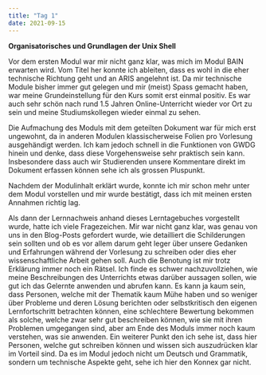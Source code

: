 ```yaml
---
title: "Tag 1"
date: 2021-09-15
---
```


**Organisatorisches und Grundlagen der Unix Shell**

Vor dem ersten Modul war mir nicht ganz klar, was mich im Modul BAIN erwarten wird. Vom Titel her konnte ich ableiten, dass es wohl in die eher technische Richtung geht und an ARIS angelehnt ist. Da mir technische Module bisher immer gut gelegen und mir (meist) Spass gemacht haben, war meine Grundeinstellung für den Kurs somit erst einmal positiv. Es war auch sehr schön nach rund 1.5 Jahren Online-Unterricht wieder vor Ort zu sein und meine Studiumskollegen wieder einmal zu sehen.

Die Aufmachung des Moduls mit dem geteilten Dokument war für mich erst ungewohnt, da in anderen Modulen klassischerweise Folien pro Vorlesung ausgehändigt werden. Ich kam jedoch schnell in die Funktionen von GWDG hinein und denke, dass diese Vorgehensweise sehr praktisch sein kann. Insbesondere dass auch wir Studierenden unsere Kommentare direkt im Dokument erfassen können sehe ich als grossen Pluspunkt.

Nachdem der Modulinhalt erklärt wurde, konnte ich mir schon mehr unter dem Modul vorstellen und mir wurde bestätigt, dass ich mit meinen ersten Annahmen richtig lag.

Als dann der Lernnachweis anhand dieses Lerntagebuches vorgestellt wurde, hatte ich viele Fragezeichen. Mir war nicht ganz klar, was genau von uns in den Blog-Posts gefordert wurde, wie detailliert die Schilderungen sein sollten und ob es vor allem darum geht leger über unsere Gedanken und Erfahrungen während der Vorlesung zu schreiben oder dies eher wissenschaftliche Arbeit gehen soll. Auch die Benotung ist mir trotz Erklärung immer noch ein Rätsel. Ich finde es schwer nachzuvollziehen, wie meine Beschreibungen des Unterrichts etwas darüber aussagen sollen, wie gut ich das Gelernte anwenden und abrufen kann. Es kann ja kaum sein, dass Personen, welche mit der Thematik kaum Mühe haben und so weniger über Probleme und deren Lösung berichten oder selbstkritisch den eigenen Lernfortschritt betrachten können, eine schlechtere Bewertung bekommen als solche, welche zwar sehr gut beschreiben können, wie sie mit ihren Problemen umgegangen sind, aber am Ende des Moduls immer noch kaum verstehen, was sie anwenden. Ein weiterer Punkt den ich sehe ist, dass hier Personen, welche gut schreiben können und wissen sich auszudrücken klar im Vorteil sind. Da es im Modul jedoch nicht um Deutsch und Grammatik, sondern um technische Aspekte geht, sehe ich hier den Konnex gar nicht.
